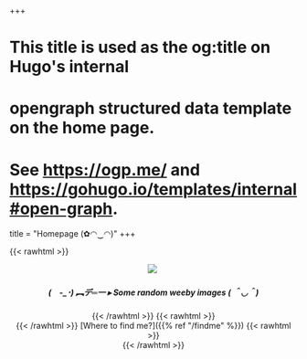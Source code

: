 +++
# This title is used as the og:title on Hugo's internal
# opengraph structured data template on the home page.
# See https://ogp.me/ and https://gohugo.io/templates/internal#open-graph.
title = "Homepage (✿◠‿◠)"
+++

{{< rawhtml >}}
<center>
  <figure>
    <noscript>
      <img src="/images/weebos_avif/yurucamp-4.avif" class="image-resize-contain image-auto-border">
    </noscript>
      <!-- Regardless of display type(even if it none). It will be set to block in script execution for "homepage-rand-img" id -->
      <img id="random-img"  class="hide-display image-resize-contain image-auto-border">
    <h5><figcaption id="random-text" >(　-_･) ︻デ═一 ▸ Some random weeby images ( ＾◡＾)</figcaption></h5>
  </figure>
<center>
{{< /rawhtml >}}
{{< rawhtml >}}
<center>
{{< /rawhtml >}}
[Where to find me?]({{% ref "/findme" %}})
{{< rawhtml >}}
</center>
{{< /rawhtml >}}